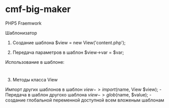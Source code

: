# cmf-big-maker
PHP5 Fraemwork

Шаблонизатор

1. Создание шаблона 
$view = new View('content.php');

2. Передача параметров в шаблон
$view->var = $var;

Использование в шаблоне:
<h1><?=$var?></h1>

3. Методы класса View

Импорт других шаблонов в шаблон
$view->import($name, View $view); - Передача в шаблон другохо шаблона
$view->glob($name, $value); - создание глобальной переменной доступной всем вложеным шаблонам







